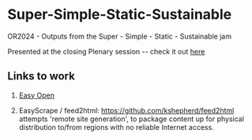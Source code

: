 # Super-Simple-Static-Sustainable
OR2024 - Outputs from the Super - Simple - Static - Sustainable jam

Presented at the closing Plenary session -- check it out [here](./preso/index.md)

## Links to work

1. [Easy Open]() 

1. EasyScrape / feed2html: https://github.com/kshepherd/feed2html attempts 'remote site generation', to package content up for physical distribution to/from regions with no reliable Internet access.
